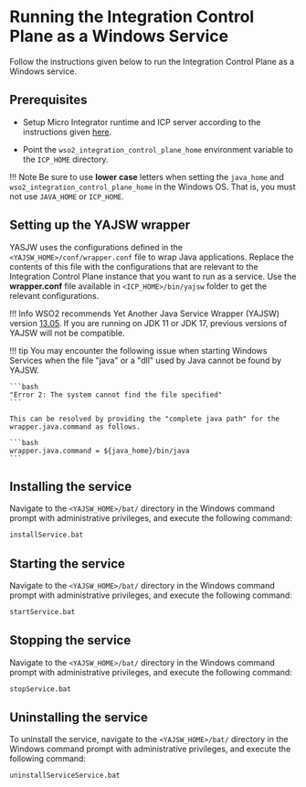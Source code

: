 # Running the Integration Control Plane as a Windows Service

Follow the instructions given below to run the Integration Control Plane as a Windows service.

## Prerequisites

- Setup Micro Integrator runtime and ICP server according to the instructions given [here]({{base_path}}/install-and-setup/install/running-the-mi-dashboard/#before-you-begin).

- Point the `wso2_integration_control_plane_home` environment variable to the `ICP_HOME` directory.

!!! Note
    Be sure to use **lower case** letters when setting the `java_home` and `wso2_integration_control_plane_home` in the Windows OS. That is, you must not use `JAVA_HOME` or `ICP_HOME`.

## Setting up the YAJSW wrapper

YASJW uses the configurations defined in the `<YAJSW_HOME>/conf/wrapper.conf` file to wrap Java applications. Replace the contents of this file with the configurations that are relevant to the Integration Control Plane instance that you want to run as a service. Use the **wrapper.conf** file available in `<ICP_HOME>/bin/yajsw` folder to get the relevant configurations.

!!! Info
    WSO2 recommends Yet Another Java Service Wrapper (YAJSW) version [13.05](https://sourceforge.net/projects/yajsw/files/yajsw/yajsw-stable-13.05/yajsw-stable-13.05.zip/download). If you are running on JDK 11 or JDK 17, previous versions of YAJSW will not be compatible.

!!! tip
    You may encounter the following issue when starting Windows Services when the file "java" or a "dll" used by Java cannot be found by YAJSW.

    ```bash 
    "Error 2: The system cannot find the file specified" 
    ```

    This can be resolved by providing the "complete java path" for the wrapper.java.command as follows.

    ```bash
    wrapper.java.command = ${java_home}/bin/java
    ```

## Installing the service

Navigate to the `<YAJSW_HOME>/bat/` directory in the Windows command prompt with administrative privileges, and execute the following command:

```bash
installService.bat
```

## Starting the service

Navigate to the `<YAJSW_HOME>/bat/` directory in the Windows command prompt with administrative privileges, and execute the following command:

```bash
startService.bat
```

## Stopping the service

Navigate to the `<YAJSW_HOME>/bat/` directory in the Windows command prompt with administrative privileges, and execute the following command:

```bash
stopService.bat
```

## Uninstalling the service

To uninstall the service, navigate to the `<YAJSW_HOME>/bat/` directory in the Windows command prompt with administrative privileges, and execute the following command:

```bash
uninstallServiceService.bat
```
